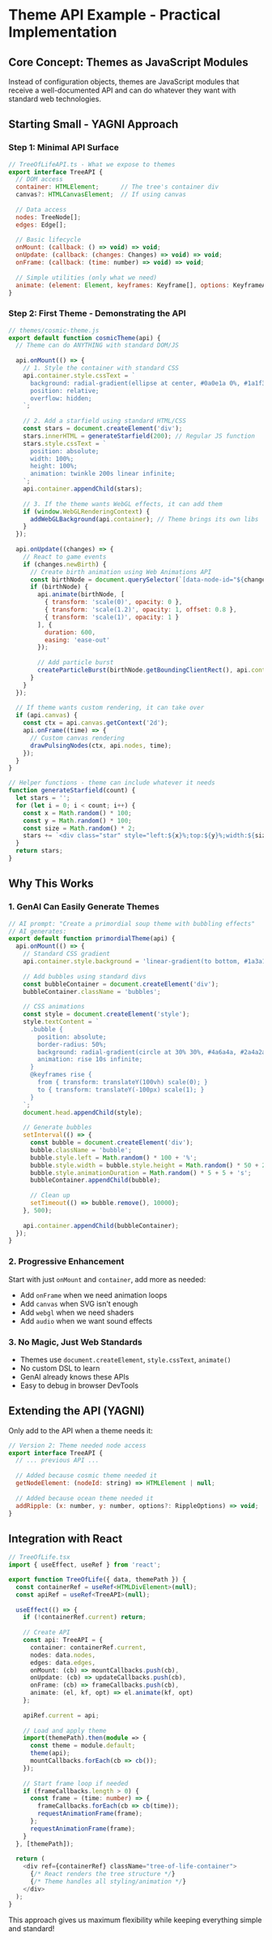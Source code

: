 # Theme API Example - Practical Implementation

## Core Concept: Themes as JavaScript Modules

Instead of configuration objects, themes are JavaScript modules that receive a well-documented API and can do whatever they want with standard web technologies.

## Starting Small - YAGNI Approach

### Step 1: Minimal API Surface

```javascript
// TreeOfLifeAPI.ts - What we expose to themes
export interface TreeAPI {
  // DOM access
  container: HTMLElement;      // The tree's container div
  canvas?: HTMLCanvasElement;  // If using canvas
  
  // Data access
  nodes: TreeNode[];
  edges: Edge[];
  
  // Basic lifecycle
  onMount: (callback: () => void) => void;
  onUpdate: (callback: (changes: Changes) => void) => void;
  onFrame: (callback: (time: number) => void) => void;
  
  // Simple utilities (only what we need)
  animate: (element: Element, keyframes: Keyframe[], options: KeyframeAnimationOptions) => Animation;
}
```

### Step 2: First Theme - Demonstrating the API

```javascript
// themes/cosmic-theme.js
export default function cosmicTheme(api) {
  // Theme can do ANYTHING with standard DOM/JS
  
  api.onMount(() => {
    // 1. Style the container with standard CSS
    api.container.style.cssText = `
      background: radial-gradient(ellipse at center, #0a0e1a 0%, #1a1f3a 100%);
      position: relative;
      overflow: hidden;
    `;
    
    // 2. Add a starfield using standard HTML/CSS
    const stars = document.createElement('div');
    stars.innerHTML = generateStarfield(200); // Regular JS function
    stars.style.cssText = `
      position: absolute;
      width: 100%;
      height: 100%;
      animation: twinkle 200s linear infinite;
    `;
    api.container.appendChild(stars);
    
    // 3. If the theme wants WebGL effects, it can add them
    if (window.WebGLRenderingContext) {
      addWebGLBackground(api.container); // Theme brings its own libs
    }
  });
  
  api.onUpdate((changes) => {
    // React to game events
    if (changes.newBirth) {
      // Create birth animation using Web Animations API
      const birthNode = document.querySelector(`[data-node-id="${changes.newBirth.id}"]`);
      if (birthNode) {
        api.animate(birthNode, [
          { transform: 'scale(0)', opacity: 0 },
          { transform: 'scale(1.2)', opacity: 1, offset: 0.8 },
          { transform: 'scale(1)', opacity: 1 }
        ], {
          duration: 600,
          easing: 'ease-out'
        });
        
        // Add particle burst
        createParticleBurst(birthNode.getBoundingClientRect(), api.container);
      }
    }
  });
  
  // If theme wants custom rendering, it can take over
  if (api.canvas) {
    const ctx = api.canvas.getContext('2d');
    api.onFrame((time) => {
      // Custom canvas rendering
      drawPulsingNodes(ctx, api.nodes, time);
    });
  }
}

// Helper functions - theme can include whatever it needs
function generateStarfield(count) {
  let stars = '';
  for (let i = 0; i < count; i++) {
    const x = Math.random() * 100;
    const y = Math.random() * 100;
    const size = Math.random() * 2;
    stars += `<div class="star" style="left:${x}%;top:${y}%;width:${size}px;height:${size}px;"></div>`;
  }
  return stars;
}
```

## Why This Works

### 1. **GenAI Can Easily Generate Themes**
```javascript
// AI prompt: "Create a primordial soup theme with bubbling effects"
// AI generates:
export default function primordialTheme(api) {
  api.onMount(() => {
    // Standard CSS gradient
    api.container.style.background = 'linear-gradient(to bottom, #1a3a1a, #0a1a0a)';
    
    // Add bubbles using standard divs
    const bubbleContainer = document.createElement('div');
    bubbleContainer.className = 'bubbles';
    
    // CSS animations
    const style = document.createElement('style');
    style.textContent = `
      .bubble {
        position: absolute;
        border-radius: 50%;
        background: radial-gradient(circle at 30% 30%, #4a6a4a, #2a4a2a);
        animation: rise 10s infinite;
      }
      @keyframes rise {
        from { transform: translateY(100vh) scale(0); }
        to { transform: translateY(-100px) scale(1); }
      }
    `;
    document.head.appendChild(style);
    
    // Generate bubbles
    setInterval(() => {
      const bubble = document.createElement('div');
      bubble.className = 'bubble';
      bubble.style.left = Math.random() * 100 + '%';
      bubble.style.width = bubble.style.height = Math.random() * 50 + 20 + 'px';
      bubble.style.animationDuration = Math.random() * 5 + 5 + 's';
      bubbleContainer.appendChild(bubble);
      
      // Clean up
      setTimeout(() => bubble.remove(), 10000);
    }, 500);
    
    api.container.appendChild(bubbleContainer);
  });
}
```

### 2. **Progressive Enhancement**
Start with just `onMount` and `container`, add more as needed:
- Add `onFrame` when we need animation loops
- Add `canvas` when SVG isn't enough
- Add `webgl` when we need shaders
- Add `audio` when we want sound effects

### 3. **No Magic, Just Web Standards**
- Themes use `document.createElement`, `style.cssText`, `animate()`
- No custom DSL to learn
- GenAI already knows these APIs
- Easy to debug in browser DevTools

## Extending the API (YAGNI)

Only add to the API when a theme needs it:

```javascript
// Version 2: Theme needed node access
export interface TreeAPI {
  // ... previous API ...
  
  // Added because cosmic theme needed it
  getNodeElement: (nodeId: string) => HTMLElement | null;
  
  // Added because ocean theme needed it  
  addRipple: (x: number, y: number, options?: RippleOptions) => void;
}
```

## Integration with React

```typescript
// TreeOfLife.tsx
import { useEffect, useRef } from 'react';

export function TreeOfLife({ data, themePath }) {
  const containerRef = useRef<HTMLDivElement>(null);
  const apiRef = useRef<TreeAPI>(null);
  
  useEffect(() => {
    if (!containerRef.current) return;
    
    // Create API
    const api: TreeAPI = {
      container: containerRef.current,
      nodes: data.nodes,
      edges: data.edges,
      onMount: (cb) => mountCallbacks.push(cb),
      onUpdate: (cb) => updateCallbacks.push(cb),
      onFrame: (cb) => frameCallbacks.push(cb),
      animate: (el, kf, opt) => el.animate(kf, opt)
    };
    
    apiRef.current = api;
    
    // Load and apply theme
    import(themePath).then(module => {
      const theme = module.default;
      theme(api);
      mountCallbacks.forEach(cb => cb());
    });
    
    // Start frame loop if needed
    if (frameCallbacks.length > 0) {
      const frame = (time: number) => {
        frameCallbacks.forEach(cb => cb(time));
        requestAnimationFrame(frame);
      };
      requestAnimationFrame(frame);
    }
  }, [themePath]);
  
  return (
    <div ref={containerRef} className="tree-of-life-container">
      {/* React renders the tree structure */}
      {/* Theme handles all styling/animation */}
    </div>
  );
}
```

This approach gives us maximum flexibility while keeping everything simple and standard!